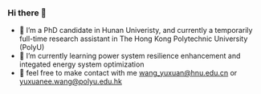 ### Hi there 👋

- 🔭 I’m a PhD candidate in Hunan Univeristy, and currently a temporarily full-time research assistant in The Hong Kong Polytechnic University (PolyU)
- 🌱 I’m currently learning power system resilience enhancement and integated energy system optimization
- 💬 feel free to make contact with me wang_yuxuan@hnu.edu.cn or yuxuanee.wang@polyu.edu.hk

<!--
**sometimesstudy/sometimesstudy** is a ✨ _special_ ✨ repository because its `README.md` (this file) appears on your GitHub profile.

Here are some ideas to get you started:

- 🔭 I’m currently a temporally full-time research assistant
- 🌱 I’m currently learning ...
- 👯 I’m looking to collaborate on ...
- 🤔 I’m looking for help with ...
- 💬 Ask me about ...
- 📫 How to reach me: ...
- 😄 Pronouns: ...
- ⚡ Fun fact: ...
-->

